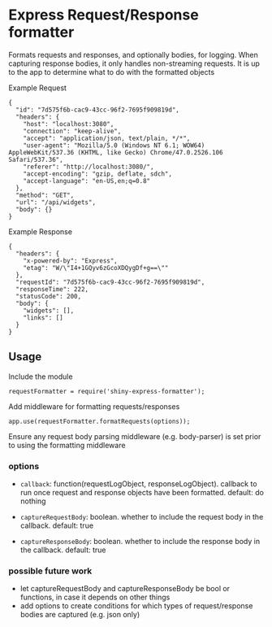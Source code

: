 # Express Request/Response formatter

Formats requests and responses, and optionally bodies, for logging. When capturing response bodies, it only handles non-streaming requests. It is up to the app to determine what to do with the formatted objects

Example Request

```
{
  "id": "7d575f6b-cac9-43cc-96f2-7695f909819d",
  "headers": {
    "host": "localhost:3080",
    "connection": "keep-alive",
    "accept": "application/json, text/plain, */*",
    "user-agent": "Mozilla/5.0 (Windows NT 6.1; WOW64) AppleWebKit/537.36 (KHTML, like Gecko) Chrome/47.0.2526.106 Safari/537.36",
    "referer": "http://localhost:3080/",
    "accept-encoding": "gzip, deflate, sdch",
    "accept-language": "en-US,en;q=0.8"
  },
  "method": "GET",
  "url": "/api/widgets",
  "body": {}
}
```

Example Response

```
{
  "headers": {
    "x-powered-by": "Express",
    "etag": "W/\"I4+1GQyv6zGcoXDQygDf+g==\""
  },
  "requestId": "7d575f6b-cac9-43cc-96f2-7695f909819d",
  "responseTime": 222,
  "statusCode": 200,
  "body": {
    "widgets": [],
    "links": []
  }
}
```

## Usage
Include the module

`requestFormatter = require('shiny-express-formatter');`

Add middleware for formatting requests/responses

`app.use(requestFormatter.formatRequests(options));`

Ensure any request body parsing middleware (e.g. body-parser) is set prior to using the formatting middleware

### options
* `callback`: function(requestLogObject, responseLogObject). callback to run once request and response objects have been formatted. default: do nothing

* `captureRequestBody`: boolean. whether to include the request body in the callback. default: true

* `captureResponseBody`: boolean. whether to include the response body in the callback. default: true

### possible future work
* let captureRequestBody and captureResponseBody be bool or functions, in case it depends on other things
* add options to create conditions for which types of request/response bodies are captured (e.g. json only)
